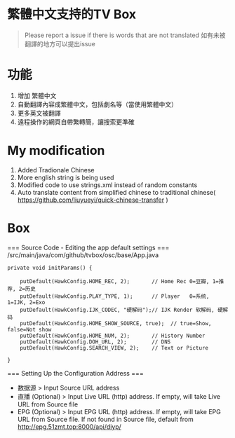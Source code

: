 # 繁體中文支持的TV Box
> Please report a issue if there is words that are not translated
> 如有未被翻譯的地方可以提出issue
# 功能
1. 增加 繁體中文
2. 自動翻譯內容成繁體中文，包括劇名等（當使用繁體中文）
3. 更多英文被翻譯
4. 遠程操作的網頁自帶繁轉簡，讓搜索更準確
# My modification
1. Added Tradionale Chinese
2. More english string is being used
3. Modified code to use strings.xml instead of random constants
4. Auto translate content from simplified chinese to traditional chinese( https://github.com/liuyueyi/quick-chinese-transfer )

# Box

=== Source Code - Editing the app default settings ===
/src/main/java/com/github/tvbox/osc/base/App.java

    private void initParams() {

        putDefault(HawkConfig.HOME_REC, 2);       // Home Rec 0=豆瓣, 1=推荐, 2=历史
        putDefault(HawkConfig.PLAY_TYPE, 1);      // Player   0=系统, 1=IJK, 2=Exo
        putDefault(HawkConfig.IJK_CODEC, "硬解码");// IJK Render 软解码, 硬解码
        putDefault(HawkConfig.HOME_SHOW_SOURCE, true);  // true=Show, false=Not show
        putDefault(HawkConfig.HOME_NUM, 2);       // History Number
        putDefault(HawkConfig.DOH_URL, 2);        // DNS
        putDefault(HawkConfig.SEARCH_VIEW, 2);    // Text or Picture

    }

=== Setting Up the Configuration Address ===
- 数据源 > Input Source URL address
- 直播 (Optional) > Input Live URL (http) address. If empty, will take Live URL from Source file
- EPG (Optional) > Input EPG URL (http) address. If empty, will take EPG URL from Source file. If not found in Source file, default from http://epg.51zmt.top:8000/api/diyp/
